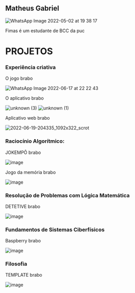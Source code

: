 ## Matheus Gabriel

![WhatsApp Image 2022-05-02 at 19 38 17](https://user-images.githubusercontent.com/99271709/174503263-aa27cf55-1f1d-483e-ac7f-eded1a9797e7.jpeg)

Fimas é um estudante de BCC da puc

# PROJETOS

### Experiência criativa

O jogo brabo
 
![WhatsApp Image 2022-06-17 at 22 22 43](https://user-images.githubusercontent.com/99271709/174503337-dc8453b0-988e-493f-927e-5c5c53571cfe.jpeg)

O aplicativo brabo
 
![unknown (3)](https://user-images.githubusercontent.com/99271709/174503464-dc17acb2-8853-4f3e-98ea-c017ed5345eb.png)
![unknown (1)](https://user-images.githubusercontent.com/99271709/174504186-bf147dcd-10f1-4f5c-97c6-da514cf1cf70.png)

Aplicativo web brabo
 
![2022-06-19-204335_1092x322_scrot](https://user-images.githubusercontent.com/99271709/174504767-bd51ac3a-0451-437a-ab15-8fcfebca246a.png)


 
  
  
### Raciocínio Algorítmico:

JOKEMPÔ brabo
 
![image](https://user-images.githubusercontent.com/99271709/174503694-191d7019-1045-4e39-8497-08a2b71e37a3.png)
  
Jogo da memória brabo
 
![image](https://user-images.githubusercontent.com/99271709/174503749-e67ad690-39f7-492a-a9ac-401f1c601deb.png)

 
### Resolução de Problemas com Lógica Matemática
 
 DETETIVE brabo
  
![image](https://user-images.githubusercontent.com/99271709/174503802-70e841b2-e077-4bef-bb88-7a5c4b71368c.png)
 
  
### Fundamentos de Sistemas Ciberfísicos
 
Baspberry brabo
 
![image](https://user-images.githubusercontent.com/99271709/174504983-7daefce2-1422-4208-82c5-f8814112302a.png)

### Filosofia
 
 TEMPLATE brabo 
  
![image](https://user-images.githubusercontent.com/99271709/174503990-22743c32-50c8-4e56-ab26-28f41f693b44.png)
